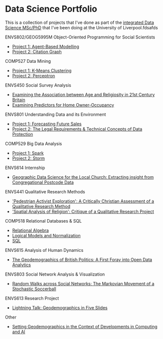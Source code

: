 # Data Science Portfolio

This is a collection of projects that I've done as part of the [integrated Data
Science MSc/PhD](https://datacdt.org) that
I've been doing at the University of Liverpool.fdsafds

ENVS802/GEOG5995M Object-Oriented Programming for Social Scientists
- [Project 1: Agent-Based Modelling](https://github.com/peterprescott/agent-based-modelling)
- [Project 2: Citation Graph](https://github.com/peterprescott/citation-graph)

COMP527 Data Mining
- [Project 1: K-Means Clustering](https://github.com/peterprescott/kmeans)
- [Project 2: Perceptron](https://github.com/peterprescott/perceptron)

ENVS450 Social Survey Analysis
- [Examining the Association between Age and Religiosity in 21st Century Britain](https://github.com/peterprescott/social-statistics/blob/master/pdf/1.pdf)
- [Examining Predictors for Home Owner-Occupancy](https://github.com/peterprescott/social-statistics/blob/master/pdf/2.pdf)

ENVS801 Understanding Data and its Environment
- [Project 1: Forecasting Future
  Sales](https://github.com/peterprescott/forecasting/blob/master/nb/draft.ipynb)
- [Project 2: The Legal Requirements & Technical Concepts of Data Protection](https://github.com/peterprescott/data-protection/blob/master/pdf/1.pdf)

COMP529 Big Data Analysis
- [Project 1: Spark](https://github.com/peterprescott/spark-standalone)
- [Project 2: Storm](https://github.com/peterprescott/storm-streaming)

ENVS614 Internship
- [Geographic Data Science for the Local Church: Extracting insight from Congregational Postcode Data](https://github.com/peterprescott/churchmapp/blob/master/pdf/report.pdf)

ENVS441 Qualitative Research Methods
- ['Pedestrian Activist Exploration': A Critically Christian Assessment of a Qualitative Research Method](https://github.com/peterprescott/qualitative-methods/blob/master/pdf/essay_two_column.pdf)
- ['Spatial Analysis of Religion': Critique of a Qualitative Research Project](https://github.com/peterprescott/qualitative-methods/blob/master/pdf/presentation.pdf)

COMP518 Relational Databases & SQL
- [Relational Algebra](https://github.com/peterprescott/comp518/blob/master/marked/a1.pdf)
- [Logical Models and Normalization](https://github.com/peterprescott/comp518/blob/master/marked/a2.pdf)
- [SQL](https://github.com/peterprescott/comp518/blob/master/marked/a3.pdf)

ENVS615 Analysis of Human
Dynamics
- [The Geodemographics of British Politics: A First Foray into Open Data Analytics](https://github.com/peterprescott/political-geodemographics)

ENVS803 Social Network Analysis & Visualization
- [Random Walks across Social Networks: The Markovian Movement of a Stochastic Soccerball](https://github.com/peterprescott/football-sna/blob/master/publish/PPrescott2020_RandomWalksAcrossSocialNetworks.pdf)

ENVS613 Research Project
- [Lightning Talk: Geodemographics in Five Slides](https://github.com/peterprescott/phd-presentation)

Other
- [Setting Geodemographics in the Context of Developments in Computing and AI](https://github.com/peterprescott/computing-history/blob/master/pdf/essay_two_column.pdf)
